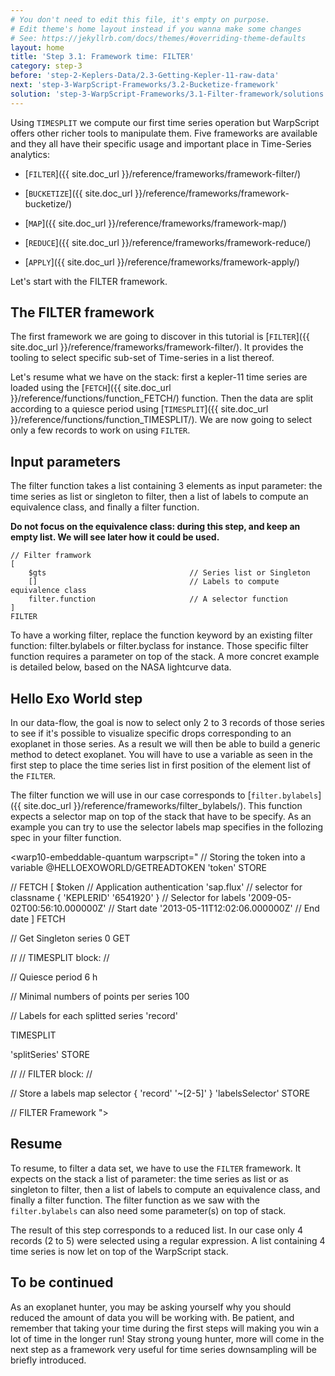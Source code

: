 ```yaml
---
# You don't need to edit this file, it's empty on purpose.
# Edit theme's home layout instead if you wanna make some changes
# See: https://jekyllrb.com/docs/themes/#overriding-theme-defaults
layout: home
title: 'Step 3.1: Framework time: FILTER'
category: step-3
before: 'step-2-Keplers-Data/2.3-Getting-Kepler-11-raw-data'
next: 'step-3-WarpScript-Frameworks/3.2-Bucketize-framework'
solution: 'step-3-WarpScript-Frameworks/3.1-Filter-framework/solutions'
---
```


Using `TIMESPLIT` we compute our first time series operation but WarpScript offers other richer tools to manipulate them. Five frameworks are available and they all have their specific usage and important place in Time-Series analytics:

* [`FILTER`]({{ site.doc_url }}/reference/frameworks/framework-filter/)

* [`BUCKETIZE`]({{ site.doc_url }}/reference/frameworks/framework-bucketize/)

* [`MAP`]({{ site.doc_url }}/reference/frameworks/framework-map/)

* [`REDUCE`]({{ site.doc_url }}/reference/frameworks/framework-reduce/)

* [`APPLY`]({{ site.doc_url }}/reference/frameworks/framework-apply/)

Let's start with the FILTER framework.

## The FILTER framework

The first framework we are going to discover in this tutorial is [`FILTER`]({{ site.doc_url }}/reference/frameworks/framework-filter/). It provides the tooling to select specific sub-set of Time-series in a list thereof.

Let's resume what we have on the stack: first a kepler-11 time series are loaded using the [`FETCH`]({{ site.doc_url }}/reference/functions/function_FETCH/) function. Then the data are split according to a quiesce period using [`TIMESPLIT`]({{ site.doc_url }}/reference/functions/function_TIMESPLIT/). We are now going to select only a few records to work on using `FILTER`.
## Input parameters

The filter function takes a list containing 3 elements as input parameter: the time series as list or singleton to filter, then a list of labels to compute an equivalence class, and finally a filter function.

**Do not focus on the equivalence class: during this step, and keep an empty list. We will see later how it could be used.**

```
// Filter framwork
[
    $gts                                // Series list or Singleton
    []                                  // Labels to compute equivalence class
    filter.function                     // A selector function 
]
FILTER
```

To have a working filter, replace the function keyword by an existing filter function: filter.bylabels or filter.byclass for instance. Those specific filter function requires a parameter on top of the stack. A more concret example is detailed below, based on the NASA lightcurve data.

## Hello Exo World step

In our data-flow, the goal is now to select only 2 to 3 records of those series to see if it's possible to visualize specific drops corresponding to an exoplanet in those series. As a result we will then be able to build a generic method to detect exoplanet. You will have to use a variable as seen in the first step to place the time series list in first position of the element list of the `FILTER`.

The filter function we will use in our case corresponds to [`filter.bylabels`]({{ site.doc_url }}/reference/frameworks/filter_bylabels/). This function expects a selector map on top of the stack that have to be specify.
As an example you can try to use the selector labels map specifies in the follozing spec in your filter function.

<warp10-embeddable-quantum warpscript="
// Storing the token into a variable
@HELLOEXOWORLD/GETREADTOKEN 'token' STORE 

// FETCH
[ 
    $token                              // Application authentication
    'sap.flux'                          // selector for classname
    { 'KEPLERID' '6541920' }            // Selector for labels
    '2009-05-02T00:56:10.000000Z'       // Start date
    '2013-05-11T12:02:06.000000Z'       // End date
] 
FETCH

// Get Singleton series
0 GET

//
// TIMESPLIT block:
//

// Quiesce period
6 h

// Minimal numbers of points per series 
100

// Labels for each splitted series
'record'

TIMESPLIT

'splitSeries' STORE

//
// FILTER block:
//

// Store a labels map selector
{ 'record' '~[2-5]' } 'labelsSelector' STORE

// FILTER Framework
">
</warp10-embeddable-quantum>

## Resume

To resume, to filter a data set, we have to use the `FILTER` framework. It expects on the stack a list of parameter: the time series as list or as singleton to filter, then a list of labels to compute an equivalence class, and finally a filter function. The filter function as we saw with the `filter.bylabels` can also need some parameter(s) on top of stack.

The result of this step corresponds to a reduced list. In our case only 4 records (2 to 5) were selected using a regular expression. A list containing 4 time series is now let on top of the WarpScript stack.

## To be continued

As an exoplanet hunter, you may be asking yourself why you should reduced the amount of data you will be working with. Be patient, and remember that taking your time during the first steps will making you win a lot of time in the longer run! Stay strong young hunter, more will come in the next step as a framework very useful for time series downsampling will be briefly introduced.
